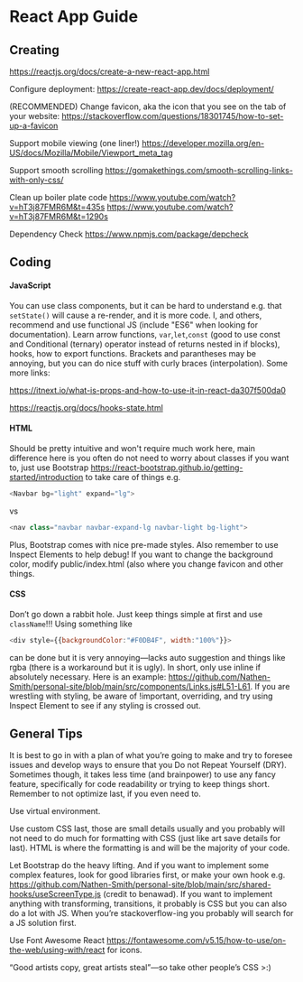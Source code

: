 # React App Guide

## Creating
https://reactjs.org/docs/create-a-new-react-app.html

Configure deployment: https://create-react-app.dev/docs/deployment/

(RECOMMENDED) Change favicon, aka the icon that you see on the tab of your website: https://stackoverflow.com/questions/18301745/how-to-set-up-a-favicon

Support mobile viewing (one liner!)
https://developer.mozilla.org/en-US/docs/Mozilla/Mobile/Viewport_meta_tag

Support smooth scrolling
https://gomakethings.com/smooth-scrolling-links-with-only-css/

Clean up boiler plate code
https://www.youtube.com/watch?v=hT3j87FMR6M&t=435s https://www.youtube.com/watch?v=hT3j87FMR6M&t=1290s

Dependency Check
https://www.npmjs.com/package/depcheck

## Coding
#### JavaScript
You can use class components, but it can be hard to understand e.g. that ```setState()``` will cause a re-render, and it is more code. I, and others, recommend and use functional JS (include "ES6" when looking for documentation). Learn arrow functions, ```var```,```let```,```const``` (good to use const and Conditional (ternary) operator instead of returns nested in if blocks), hooks, how to export functions. Brackets and parantheses may be annoying, but you can do nice stuff with curly braces (interpolation). Some more links:

https://itnext.io/what-is-props-and-how-to-use-it-in-react-da307f500da0

https://reactjs.org/docs/hooks-state.html
#### HTML
Should be pretty intuitive and won't require much work here, main difference here is you often do not need to worry about classes if you want to, just use Bootstrap https://react-bootstrap.github.io/getting-started/introduction to take care of things e.g. 
```javascript 
<Navbar bg="light" expand="lg">
``` 
vs 
```javascript
<nav class="navbar navbar-expand-lg navbar-light bg-light">
```
Plus, Bootstrap comes with nice pre-made styles. Also remember to use Inspect Elements to help debug! If you want to change the background color, modify public/index.html (also where you change favicon and other things.
#### CSS
Don’t go down a rabbit hole. Just keep things simple at first and use ```className```!!! Using something like
```javascript
<div style={{backgroundColor:"#F0DB4F", width:"100%"}}> 
```
can be done but it is very annoying—lacks auto suggestion and things like rgba (there is a workaround but it is ugly). In short, only use inline if absolutely necessary. Here is an example: https://github.com/Nathen-Smith/personal-site/blob/main/src/components/Links.js#L51-L61. If you are wrestling with styling, be aware of !important, overriding, and try using Inspect Element to see if any styling is crossed out.
## General Tips
It is best to go in with a plan of what you’re going to make and try to foresee issues and develop ways to ensure that you Do not Repeat Yourself (DRY). Sometimes though, it takes less time (and brainpower) to use any fancy feature, specifically for code readability or trying to keep things short. Remember to not optimize last, if you even need to. 

Use virtual environment.

Use custom CSS last, those are small details usually and you probably will not need to do much for formatting with CSS (just like art save details for last). HTML is where the formatting is and will be the majority of your code. 

Let Bootstrap do the heavy lifting. And if you want to implement some complex features, look for good libraries first, or make your own hook e.g. https://github.com/Nathen-Smith/personal-site/blob/main/src/shared-hooks/useScreenType.js (credit to benawad). If you want to implement anything with transforming, transitions, it probably is CSS but you can also do a lot with JS. When you’re stackoverflow-ing you probably will search for a JS solution first.

Use Font Awesome React https://fontawesome.com/v5.15/how-to-use/on-the-web/using-with/react for icons.

“Good artists copy, great artists steal”—so take other people’s CSS >:)
